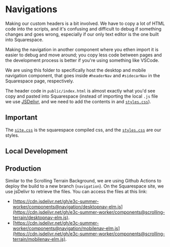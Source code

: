 # Navigations

Making our custom headers is a bit involved. We have to copy a lot of HTML code
into the scripts, and it's confusing and difficult to debug if something changes
and goes wrong, especially if our only text editor is the one built into
Squarespace.

Making the navigation in another component where you ethen import it is easier to debug and move around;
you copy less code between pages and the development process is better if you're
using something like VSCode.

We are using this folder to specifically host the desktop and mobile navigation component,
that goes inside `#headerNav` and `#sidecarNav` in the Squarespace page, respectively.

The header code in `public/index.html` is almost exactly what you'd see copy and
pasted into Squarespace (instead of importing the local `.js` file we use
[JSDelivr](https://www.jsdelivr.com/), and we need to add the contents in and [`styles.css`](./public/styles.css)). 

## Important

The [`site.css`](./public/site.css) is the squarespace compiled css, and the [`styles.css`](./public/styles.css) are our styles.

## Local Development

## Production

Similar to the Scrolling Terrain Background, we are using Github Actions to deploy the build to a new branch (`navigation`). On the Squarespace site,
we use jsDelivr to retrieve the files. You can access the files at this link:

- [https://cdn.jsdelivr.net/gh/e3c-summer-worker/components@navigation/desktopnav-elm.js](https://cdn.jsdelivr.net/gh/e3c-summer-worker/components@scrolling-terrain/desktopnav-elm.js).
- [https://cdn.jsdelivr.net/gh/e3c-summer-worker/components@navigation/mobilenav-elm.js](https://cdn.jsdelivr.net/gh/e3c-summer-worker/components@scrolling-terrain/mobilenav-elm.js).
